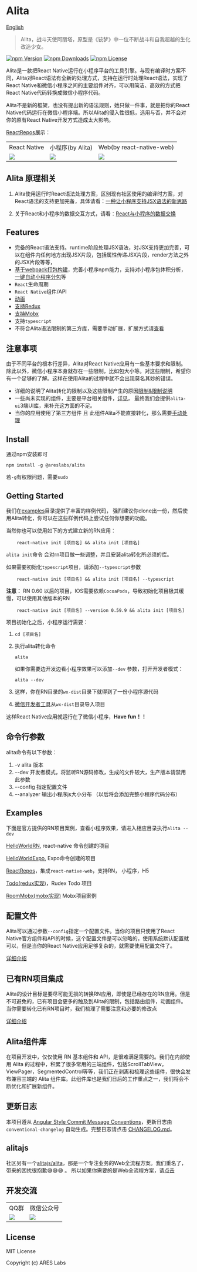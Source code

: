 # Alita
[English](./README_en.md)

> Alita，战斗天使阿丽塔，原型是《铳梦》中一位不断战斗和自我超越的生化改造少女。

[![npm Version](https://img.shields.io/npm/v/@areslabs/alita-core.svg)](https://www.npmjs.com/package/@areslabs/alita)
[![npm Downloads](https://img.shields.io/npm/dt/@areslabs/alita.svg)](https://www.npmjs.com/package/@areslabs/alita)
[![npm License](https://img.shields.io/npm/l/@areslabs/alita-core.svg)](https://www.npmjs.com/package/@areslabs/alita)


Alita是一款把React Native运行在小程序平台的工具引擎。与现有编译时方案不同，Alita对React语法有全新的处理方式，支持在运行时处理React语法，实现了React Native和微信小程序之间的主要组件对齐，可以用简洁、高效的方式把React Native代码转换成微信小程序代码。  

Alita不是新的框架，也没有提出新的语法规则，她只做一件事，就是把你的React Native代码运行在微信小程序端。所以Alita的侵入性很低，选用与否，并不会对你的原有React Native开发方式造成太大影响。 

[ReactRepos](https://github.com/areslabs/alita/tree/master/examples/ReactRepos)展示：
<table>
   <tr>
   	    <td>React Native</td>
   	    <td>小程序(by Alita)</td>
   	    <td>Web(by react-native-web)</td>
   </tr>
	<tr>
		<td><img src="./docs/static/rnalita.gif"/></td>
		<td><img src="./docs/static/wxalita.gif"/></td>
		<td><img src="./docs/static/webalita.jpg"/></td>
	</tr>
</table>

## Alita 原理相关
1. Alita使用运行时React语法处理方案，区别现有社区使用的编译时方案，对React语法的支持更加完备，具体请看：[一种让小程序支持JSX语法的新思路](https://areslabs.github.io/alita/%E4%B8%80%E7%A7%8D%E8%AE%A9%E5%B0%8F%E7%A8%8B%E5%BA%8F%E6%94%AF%E6%8C%81JSX%E8%AF%AD%E6%B3%95%E7%9A%84%E6%96%B0%E6%80%9D%E8%B7%AF.html)

2. 关于React和小程序的数据交互方式，请看：[React与小程序的数据交换](https://areslabs.github.io/alita/mini-react%E4%B8%8E%E5%B0%8F%E7%A8%8B%E5%BA%8F%E7%9A%84%E6%95%B0%E6%8D%AE%E4%BA%A4%E6%8D%A2%E6%96%B9%E5%BC%8F.html)


## Features
* 完备的React语法支持。runtime阶段处理JSX语法，对JSX支持更加完善，可以在组件内任何地方出现JSX片段，包括属性传递JSX片段，render方法之外的JSX片段等等， 
* [基于webpack打包构建](https://areslabs.github.io/alita/基于webpack构建.html)，完善小程序npm能力，支持对小程序包体积分析，[一键自动小程序分包](https://areslabs.github.io/alita/一键自动小程序分包.html)等
* `React`生命周期
* `React Native`组件/API
* [动画](https://areslabs.github.io/alita/%E5%8A%A8%E7%94%BB.html)
* [支持Redux](https://areslabs.github.io/alita/%E6%94%AF%E6%8C%81Redux.html)
* [支持Mobx](https://areslabs.github.io/alita/%E6%94%AF%E6%8C%81mobx.html)
* 支持`typescript`
* 不符合Alita语法限制的第三方库，需要手动扩展，扩展方式请[查看](https://areslabs.github.io/alita/%E7%AC%AC%E4%B8%89%E6%96%B9%E7%BB%84%E4%BB%B6%E5%BA%93%E6%89%A9%E5%B1%95.html)

## 注意事项
由于不同平台的根本行差异，Alita对React Native应用有一些基本要求和限制。 除此以外，微信小程序本身就存在一些限制，比如包大小等。对这些限制，希望你有一个足够的了解。这样在使用Alita的过程中就不会出现莫名其妙的错误。

* 详细的说明了Alita转化的限制以及这些限制产生的原因[限制&限制说明](https://areslabs.github.io/alita/%E9%99%90%E5%88%B6&%E9%99%90%E5%88%B6%E8%AF%B4%E6%98%8E.html)
* 一些尚未实现的组件，主要是平台相关组件，[详见](https://areslabs.github.io/alita/%E6%9C%AA%E5%AE%9E%E7%8E%B0%E7%BB%84%E4%BB%B6%E5%92%8CAPI.html)， 最终我们会提供`alita-ui`3端UI库，来补充这方面的不足。
* 当你的应用使用了第三方组件 且 此组件Alita不能直接转化，那么需要[手动处理](https://areslabs.github.io/alita/%E7%AC%AC%E4%B8%89%E6%96%B9%E7%BB%84%E4%BB%B6%E5%BA%93%E6%89%A9%E5%B1%95.html)
  

## Install
通过npm安装即可

`npm install -g @areslabs/alita`

若`-g`有权限问题，需要`sudo`

## Getting Started
我们在[examples](https://github.com/areslabs/alita/tree/master/examples)目录提供了丰富的样例代码， 强烈建议你clone出一份，然后使用Alita转化，你可以在这些样例代码上尝试任何你想要的功能。 


当然你也可以使用如下的方式建立新的RN应用：
```
    react-native init [项目名] && alita init [项目名]
``` 

`alita init`命令 会对rn项目做一些调整，并且安装alita转化所必须的库。 

如果需要初始化`typescript`项目，请添加`--typescript`参数
```
    react-native init [项目名] && alita init [项目名] --typescript
``` 

**注意：** RN 0.60 以后的项目，IOS需要依赖`CocoaPods`，导致初始化项目极其缓慢，可以使用其他版本的RN
```
    react-native init [项目名] --version 0.59.9 && alita init [项目名]
``` 

项目初始化之后，小程序运行需要：

1. `cd [项目名]`

2. 执行alita转化命令
    ```
    alita 
    ```
    如果你需要边开发边看小程序效果可以添加`--dev` 参数，打开开发者模式：
    ```
    alita --dev
    ```

2. 这样，你在RN目录的`wx-dist`目录下就得到了一份小程序源代码

3. [微信开发者工具](https://developers.weixin.qq.com/miniprogram/dev/devtools/stable.html)从`wx-dist`目录导入项目

这样React Native应用就运行在了微信小程序，**Have fun！！**

## 命令行参数
alita命令有以下参数：

1. -v  alita 版本
2. --dev  开发者模式，将监听RN源码修改，生成的文件较大，生产版本请禁用此参数
3. --config 指定配置文件
4. --analyzer 输出小程序js大小分布 （以后将会添加完整小程序代码分布）
 

## Examples
下面是官方提供的RN项目案例，查看小程序效果，请进入相应目录执行` alita --dev ` 

[HelloWorldRN](https://github.com/areslabs/alita/tree/master/examples/HelloWorldRN), react-native 命令创建的项目

[HelloWorldExpo](https://github.com/areslabs/alita/tree/master/examples/HelloWorldExpo), Expo命令创建的项目

[ReactRepos](https://github.com/areslabs/alita/tree/master/examples/ReactRepos)，集成`react-native-web`，支持RN， 小程序，H5

[Todo(redux实现)](https://github.com/areslabs/alita/tree/master/examples/Todo)，Rudex Todo 项目

[RoomMobx(mobx实现)](https://github.com/areslabs/alita/tree/master/examples/RoomMobx) Mobx项目案例


## 配置文件
Alita可以通过参数`--config`指定一个配置文件。当你的项目只使用了React Native官方组件和API的时候，这个配置文件是可以忽略的，使用系统默认配置就可以，但是当你的React Native应用足够复杂的，就需要使用配置文件了。

[详细介绍](https://areslabs.github.io/alita/%E9%85%8D%E7%BD%AE%E6%96%87%E4%BB%B6.html)


## 已有RN项目集成
Alita的设计目标是要尽可能无损的转换RN应用，即使是已经存在的RN应用。但是不可避免的，已有项目会更多的触及到Alita的限制，包括路由组件，动画组件。当你需要转化已有RN项目时，我们梳理了需要注意和必要的修改点

[详细介绍](https://areslabs.github.io/alita/已有项目集成.html)

## Alita组件库
在项目开发中，仅仅使用 RN 基本组件和 API，是很难满足需要的。我们在内部使用 Alita 的过程中，积累了很多常用的三端组件，包括ScrollTabView，ViewPager，SegmentedControl等等，我们正在剥离和梳理这些组件，很快会发布兼容三端的 Alita 组件库。此组件库也是我们日后的工作重点之一，我们将会不断优化和扩展新组件。

## 更新日志
本项目遵从 [Angular Style Commit Message Conventions](https://gist.github.com/stephenparish/9941e89d80e2bc58a153)，更新日志由 `conventional-changelog` 自动生成。完整日志请点击 [CHANGELOG.md](./CHANGELOG.md)。

## alitajs
社区另有一个[alitajs/alita](https://github.com/alitajs/alita)，那是一个专注业务的Web全流程方案。我们重名了，带来的困扰很抱歉:sweat_smile::sweat_smile::sweat_smile: 。 所以如果你需要的是Web全流程方案，请[点击](https://github.com/alitajs/alita)


## 开发交流

<table>
   <tr>
   	    <td>QQ群</td>
   	    <td>微信公众号</td>
   </tr>
	<tr>
		<td><img src="./docs/static/qqgroup.jpg"/></td>
		<td><img src="./docs/static/gzh.jpg"/></td>
	</tr>
</table>

## License
MIT License

Copyright (c) ARES Labs

